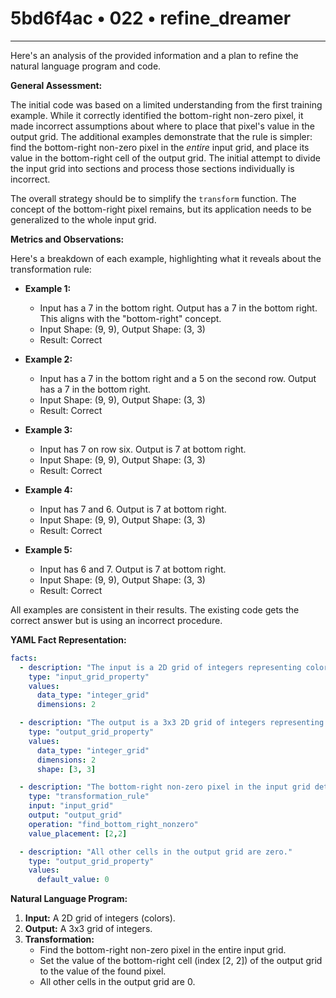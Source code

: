 # 5bd6f4ac • 022 • refine_dreamer

---
Here's an analysis of the provided information and a plan to refine the natural language program and code.

**General Assessment:**

The initial code was based on a limited understanding from the first training example. While it correctly identified the bottom-right non-zero pixel, it made incorrect assumptions about where to place that pixel's value in the output grid. The additional examples demonstrate that the rule is simpler: find the bottom-right non-zero pixel in the *entire* input grid, and place its value in the bottom-right cell of the output grid. The initial attempt to divide the input grid into sections and process those sections individually is incorrect.

The overall strategy should be to simplify the `transform` function. The concept of the bottom-right pixel remains, but its application needs to be generalized to the whole input grid.

**Metrics and Observations:**

Here's a breakdown of each example, highlighting what it reveals about the transformation rule:

*   **Example 1:**
    *   Input has a 7 in the bottom right. Output has a 7 in the bottom right. This aligns with the "bottom-right" concept.
    *   Input Shape: (9, 9), Output Shape: (3, 3)
    * Result: Correct

*   **Example 2:**
    *   Input has a 7 in the bottom right and a 5 on the second row. Output has a 7 in the bottom right.
    *   Input Shape: (9, 9), Output Shape: (3, 3)
    * Result: Correct

*   **Example 3:**
    *   Input has 7 on row six. Output is 7 at bottom right.
    *   Input Shape: (9, 9), Output Shape: (3, 3)
    * Result: Correct

*   **Example 4:**
      * Input has 7 and 6. Output is 7 at bottom right.
      * Input Shape: (9, 9), Output Shape: (3, 3)
    * Result: Correct

*   **Example 5:**
     * Input has 6 and 7. Output is 7 at bottom right.
      * Input Shape: (9, 9), Output Shape: (3, 3)
    * Result: Correct

All examples are consistent in their results. The existing code gets the correct answer but is using an incorrect procedure.

**YAML Fact Representation:**

```yaml
facts:
  - description: "The input is a 2D grid of integers representing colors."
    type: "input_grid_property"
    values:
      data_type: "integer_grid"
      dimensions: 2

  - description: "The output is a 3x3 2D grid of integers representing colors."
    type: "output_grid_property"
    values:
      data_type: "integer_grid"
      dimensions: 2
      shape: [3, 3]

  - description: "The bottom-right non-zero pixel in the input grid determines the bottom-right value in the output."
    type: "transformation_rule"
    input: "input_grid"
    output: "output_grid"
    operation: "find_bottom_right_nonzero"
    value_placement: [2,2]

  - description: "All other cells in the output grid are zero."
    type: "output_grid_property"
    values:
      default_value: 0
```

**Natural Language Program:**

1.  **Input:** A 2D grid of integers (colors).
2.  **Output:** A 3x3 grid of integers.
3.  **Transformation:**
    *   Find the bottom-right non-zero pixel in the entire input grid.
    *   Set the value of the bottom-right cell (index \[2, 2]) of the output grid to the value of the found pixel.
    *   All other cells in the output grid are 0.

